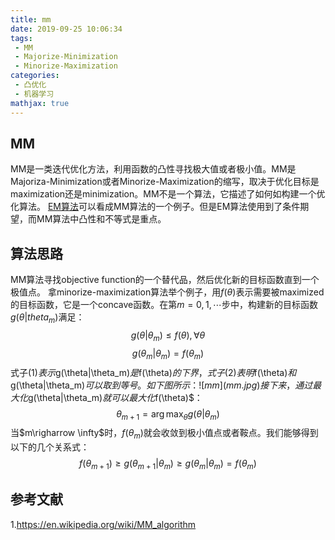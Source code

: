 ```yaml
---
title: mm
date: 2019-09-25 10:06:34
tags:
 - MM
 - Majorize-Minimization
 - Minorize-Maximization
categories: 
 - 凸优化
 - 机器学习
mathjax: true
---
```


## MM
MM是一类迭代优化方法，利用函数的凸性寻找极大值或者极小值。MM是Majoriza-Minimization或者Minorize-Maximization的缩写，取决于优化目标是maximization还是minimization。MM不是一个算法，它描述了如何如构建一个优化算法。
[EM算法](https://mxxhcm.github.io/2019/01/21/expectatin_maximization/)可以看成MM算法的一个例子。但是EM算法使用到了条件期望，而MM算法中凸性和不等式是重点。

## 算法思路
MM算法寻找objective function的一个替代品，然后优化新的目标函数直到一个极值点。
拿minorize-maximization算法举个例子，用$f(\theta)$表示需要被maximized的目标函数，它是一个concave函数。在第$m=0,1,\cdots$步中，构建新的目标函数$g(\theta|theta_m)$满足：
$$g(\theta|\theta_m) \le f(\theta), \forall \theta \tag{1}$$
$$g(\theta_m|\theta_m) = f(\theta_m) \tag{2}$$
式子$(1)表示$g(\theta|\theta_m)$是$f(\theta)$的下界，式子$(2)$表明$f(\theta)$和$g(\theta|\theta_m)$可以取到等号。
如下图所示：
![mm](mm.jpg)
接下来，通过最大化$g(\theta|\theta_m)$就可以最大化$f(\theta)$：
$$\theta_{m+1} = \arg \max_{\theta} g(\theta|\theta_m) \tag{3}$$
当$m\righarrow \infty$时，$f(\theta_m)$就会收敛到极小值点或者鞍点。我们能够得到以下的几个关系式：
$$f(\theta_{m+1}) \ge g(\theta_{m+1}|\theta_m) \ge g(\theta_m|\theta_m)=f(\theta_m) $$


## 参考文献
1.https://en.wikipedia.org/wiki/MM_algorithm
